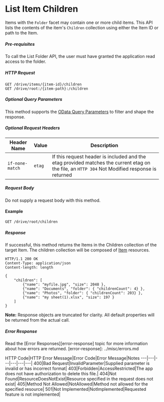 ﻿# List Item Children

Items with the `Folder` facet may contain one or more child items. This API
lists the contents of the item's `Children` collection using either the Item ID
or path to the Item.


##### Pre-requisites
To call the List Folder API, the user must have granted the application read
access to the folder.

##### HTTP Request
```
GET /drive/items/{item-id}/children
GET /drive/root:/{item-path}:/children
```

##### Optional Query Parameters
This method supports the
[OData Query Parameters](../odata/optional-query-parameters.md) to filter and
shape the response.


##### Optional Request Headers
Header Name     | Value  | Description
--------------- | ------ | ------------
`if-none-match` | `etag` | If this request header is included and the etag provided matches the current etag on the file, an `HTTP 304` Not Modified response is returned


##### Request Body
Do not supply a request body with this method.

#### Example

```
GET /drive/root/children
```

##### Response

If successful, this method returns the Items in the Children collection of the
target Item. The children collection will be composed of
[Item][item-resource] resources.

```http
HTTP/1.1 200 OK
Content-Type: application/json
Content-length: length

{
	"children": [
		{"name": "myfile.jpg", "size": 2048 },
		{"name": "Documents", "folder": { "childrenCount": 4} },
		{"name": "Photos", "folder": { "childrenCount": 203} },
		{"name": "my sheet(1).xlsx", "size": 197 }
	]
}
```

**Note:** Response objects are truncated for clarity. All default properties will be returned from the actual call.

##### Error Response

Read the [Error Responses][error-response] topic for more information about
how errors are returned.
[error-response]: ../misc/errors.md

HTTP Code|HTTP Error Message|Error Code|Error Message|Notes
---|---|---|---|---|---|
400|Bad Request|InvalidParameter|Supplied parameter is invalid or has incorrect format|
403|Forbidden|AccessRestricted|The app does not have authorization to delete this file.|
404|Not Found|ResourceDoesNotExist|Resource specified in the request does not exist|
405|Method Not Allowed|NotAllowed|Method not allowed for the specified resource|
501|Not Implemented|NotImplemented|Requested feature is not implemented|


[item-resource]: ../resource/item.md
